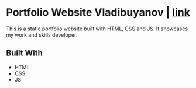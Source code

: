 # Portfolio Website Vladibuyanov | [link](https://vladibuyanov.github.io/)

This is a static portfolio website built with HTML, CSS and JS. 
It showcases my work and skills developer.

## Built With
- HTML
- CSS
- JS